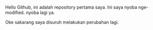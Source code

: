 Hello Github, ini adalah repository pertama saya. Ini saya nyoba nge-modified. nyoba lagi ya.


Oke sakarang saya disuruh melakukan perubahan lagi.